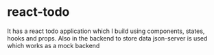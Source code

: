 # react-todo
It has a react todo application which I build using components, states, hooks and props. Also in the backend to store data json-server is used which works as a mock backend
